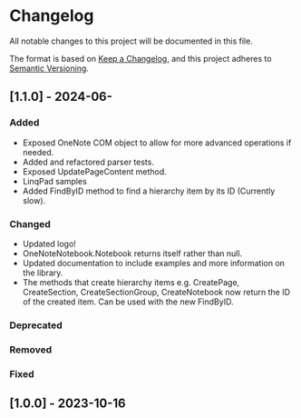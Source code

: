 # Changelog

All notable changes to this project will be documented in this file.

The format is based on [Keep a Changelog](https://keepachangelog.com/en/1.1.0/),
and this project adheres to [Semantic Versioning](https://semver.org/spec/v2.0.0.html).

## [1.1.0] - 2024-06-
### Added
- Exposed OneNote COM object to allow for more advanced operations if needed.
- Added and refactored parser tests.
- Exposed UpdatePageContent method.
- LinqPad samples
- Added FindByID method to find a hierarchy item by its ID (Currently slow).

### Changed
- Updated logo!
- OneNoteNotebook.Notebook returns itself rather than null.
- Updated documentation to include examples and more information on the library.
- The methods that create hierarchy items e.g. CreatePage, CreateSection, CreateSectionGroup, CreateNotebook now return the ID of the created item. Can be used with the new FindByID.

### Deprecated
### Removed
### Fixed

## [1.0.0] - 2023-10-16
